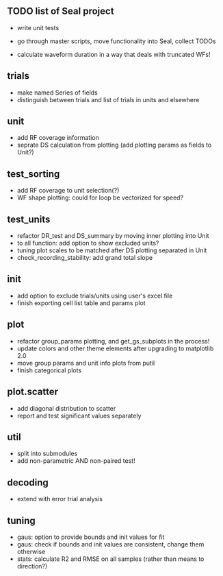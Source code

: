 TODO list of Seal project
-------------------------

- write unit tests

- go through master scripts, move functionality into Seal, collect TODOs

- calculate waveform duration in a way that deals with truncated WFs!


trials
------
  - make named Series of fields
  - distinguish between trials and list of trials in units and elsewhere


unit
----
  - add RF coverage information
  - seprate DS calculation from plotting (add plotting params as fields to Unit?)


test_sorting
------------
  - add RF coverage to unit selection(?)
  - WF shape plotting: could for loop be vectorized for speed?


test_units
----------
  - refactor DR_test and DS_summary by moving inner plotting into Unit
  - to all function: add option to show excluded units?
  - tuning plot scales to be matched after DS plotting separated in Unit
  - check_recording_stability: add grand total slope


init
----
  - add option to exclude trials/units using user's excel file
  - finish exporting cell list table and params plot


plot
----
  - refactor group_params plotting, and get_gs_subplots in the process!
  - update colors and other theme elements after upgrading to matplotlib 2.0
  - move group params and unit info plots from putil
  - finish categorical plots


plot.scatter
------------
  - add diagonal distribution to scatter
  - report and test significant values separately

util
----
  - split into submodules
  - add non-parametric AND non-paired test!


decoding
--------
  - extend with error trial analysis


tuning
-----------
  - gaus: option to provide bounds and init values for fit
  - gaus: check if bounds and init values are consistent, change them otherwise
  - stats: calculate R2 and RMSE on all samples (rather than means to direction?)

